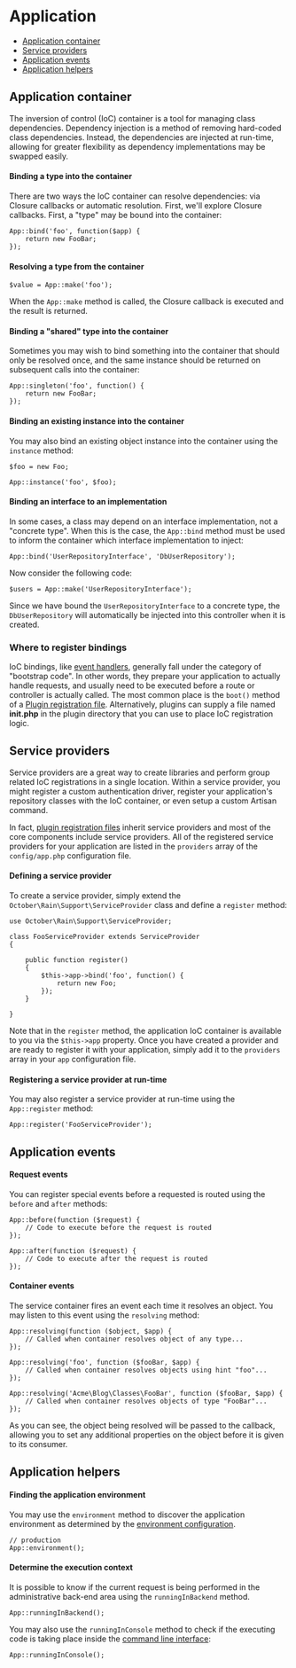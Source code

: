 # Application

- [Application container](#app-container)
- [Service providers](#service-providers)
- [Application events](#application-events)
- [Application helpers](#application-helpers)

<a name="app-container"></a>
## Application container

The inversion of control (IoC) container is a tool for managing class dependencies. Dependency injection is a method of removing hard-coded class dependencies. Instead, the dependencies are injected at run-time, allowing for greater flexibility as dependency implementations may be swapped easily.

#### Binding a type into the container

There are two ways the IoC container can resolve dependencies: via Closure callbacks or automatic resolution. First, we'll explore Closure callbacks. First, a "type" may be bound into the container:

    App::bind('foo', function($app) {
        return new FooBar;
    });

#### Resolving a type from the container

    $value = App::make('foo');

When the `App::make` method is called, the Closure callback is executed and the result is returned.

#### Binding a "shared" type into the container

Sometimes you may wish to bind something into the container that should only be resolved once, and the same instance should be returned on subsequent calls into the container:

    App::singleton('foo', function() {
        return new FooBar;
    });

#### Binding an existing instance into the container

You may also bind an existing object instance into the container using the `instance` method:

    $foo = new Foo;

    App::instance('foo', $foo);

#### Binding an interface to an implementation

In some cases, a class may depend on an interface implementation, not a "concrete type". When this is the case, the `App::bind` method must be used to inform the container which interface implementation to inject:

    App::bind('UserRepositoryInterface', 'DbUserRepository');

Now consider the following code:

    $users = App::make('UserRepositoryInterface');

Since we have bound the `UserRepositoryInterface` to a concrete type, the `DbUserRepository` will automatically be injected into this controller when it is created.

<a name="where-to-register"></a>
### Where to register bindings

IoC bindings, like [event handlers](events), generally fall under the category of "bootstrap code". In other words, they prepare your application to actually handle requests, and usually need to be executed before a route or controller is actually called. The most common place is the `boot()` method of a [Plugin registration file](../plugin/registration#registration-methods). Alternatively, plugins can supply a file named **init.php** in the plugin directory that you can use to place IoC registration logic.

<a name="service-providers"></a>
## Service providers

Service providers are a great way to create libraries and perform group related IoC registrations in a single location. Within a service provider, you might register a custom authentication driver, register your application's repository classes with the IoC container, or even setup a custom Artisan command.

In fact, [plugin registration files](../plugin/registration) inherit service providers and most of the core components include service providers. All of the registered service providers for your application are listed in the `providers` array of the `config/app.php` configuration file.

#### Defining a service provider

To create a service provider, simply extend the `October\Rain\Support\ServiceProvider` class and define a `register` method:

    use October\Rain\Support\ServiceProvider;

    class FooServiceProvider extends ServiceProvider
    {

        public function register()
        {
            $this->app->bind('foo', function() {
                return new Foo;
            });
        }

    }

Note that in the `register` method, the application IoC container is available to you via the `$this->app` property. Once you have created a provider and are ready to register it with your application, simply add it to the `providers` array in your `app` configuration file.

#### Registering a service provider at run-time

You may also register a service provider at run-time using the `App::register` method:

    App::register('FooServiceProvider');

<a name="application-events"></a>
## Application events

#### Request events

You can register special events before a requested is routed using the `before` and `after` methods:

    App::before(function ($request) {
        // Code to execute before the request is routed
    });

    App::after(function ($request) {
        // Code to execute after the request is routed
    });

#### Container events

The service container fires an event each time it resolves an object. You may listen to this event using the `resolving` method:

    App::resolving(function ($object, $app) {
        // Called when container resolves object of any type...
    });

    App::resolving('foo', function ($fooBar, $app) {
        // Called when container resolves objects using hint "foo"...
    });

    App::resolving('Acme\Blog\Classes\FooBar', function ($fooBar, $app) {
        // Called when container resolves objects of type "FooBar"...
    });

As you can see, the object being resolved will be passed to the callback, allowing you to set any additional properties on the object before it is given to its consumer.

<a name="application-helpers"></a>
## Application helpers

#### Finding the application environment

You may use the `environment` method to discover the application environment as determined by the [environment configuration](../setup/configuration#environment-config).

    // production
    App::environment();

#### Determine the execution context

It is possible to know if the current request is being performed in the administrative back-end area using the `runningInBackend` method.

    App::runningInBackend();

You may also use the `runningInConsole` method to check if the executing code is taking place inside the [command line interface](../console/commands):

    App::runningInConsole();
